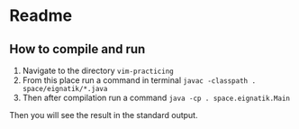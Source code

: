 # Readme

## How to compile and run

1. Navigate to the directory `vim-practicing`
1. From this place run a command in terminal `javac -classpath . space/eignatik/*.java`
1. Then after compilation run a command `java -cp . space.eignatik.Main`

Then you will see the result in the standard output.